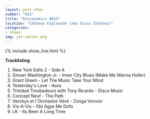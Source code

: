 ```yaml
---
layout: post-show
number: "015"
title: "Disconomics #015"
location: "Château Esplanade (aka Disco Château)"
categories:
- shows
img: jet-setter.png
---
```


{% include show_live.html %}

**Tracklisting**

1. New York Edits 2 - Side A
1. Grover Washington Jr. - Inner City Blues (Make Me Wanna Holler)
1. Grant Green - Let The Music Take Your Mind
1. Yesterday's Love - Aura
1. Trinidad Troubadours with Tony Ricardo - Disco Music
1. Concept Neuf - The Path
1. Verckys et l´Orchestre Vévé - Zonga Vonvon
1. Vis-A-Vis - Obi Agye Me Dofo
1. LK - Its Been A Long Time 
